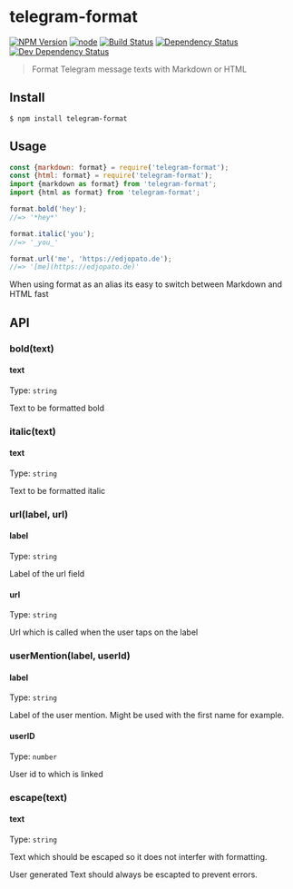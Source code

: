 # telegram-format

[![NPM Version](https://img.shields.io/npm/v/telegram-format.svg)](https://www.npmjs.com/package/telegram-format)
[![node](https://img.shields.io/node/v/telegram-format.svg)](https://www.npmjs.com/package/telegram-format)
[![Build Status](https://travis-ci.com/EdJoPaTo/telegram-format.svg?branch=master)](https://travis-ci.com/EdJoPaTo/telegram-format)
[![Dependency Status](https://david-dm.org/EdJoPaTo/telegram-format/status.svg)](https://david-dm.org/EdJoPaTo/telegram-format)
[![Dev Dependency Status](https://david-dm.org/EdJoPaTo/telegram-format/dev-status.svg)](https://david-dm.org/EdJoPaTo/telegram-format?type=dev)

> Format Telegram message texts with Markdown or HTML


## Install

```
$ npm install telegram-format
```


## Usage

```js
const {markdown: format} = require('telegram-format');
const {html: format} = require('telegram-format');
import {markdown as format} from 'telegram-format';
import {html as format} from 'telegram-format';

format.bold('hey');
//=> '*hey*'

format.italic('you');
//=> '_you_'

format.url('me', 'https://edjopato.de');
//=> '[me](https://edjopato.de)'
```

When using format as an alias its easy to switch between Markdown and HTML fast

## API

### bold(text)

#### text

Type: `string`

Text to be formatted bold

### italic(text)

#### text

Type: `string`

Text to be formatted italic

### url(label, url)

#### label

Type: `string`

Label of the url field

#### url

Type: `string`

Url which is called when the user taps on the label

### userMention(label, userId)

#### label

Type: `string`

Label of the user mention. Might be used with the first name for example.

#### userID

Type: `number`

User id to which is linked

### escape(text)

#### text

Type: `string`

Text which should be escaped so it does not interfer with formatting.

User generated Text should always be escapted to prevent errors.
